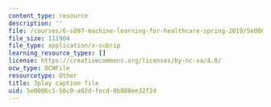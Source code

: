 ```yaml
---
content_type: resource
description: ''
file: /courses/6-s897-machine-learning-for-healthcare-spring-2019/5e0006c156c0a82dfecd0b088ee32f2d_aJqgO8e37_g.srt
file_size: 111904
file_type: application/x-subrip
learning_resource_types: []
license: https://creativecommons.org/licenses/by-nc-sa/4.0/
ocw_type: OCWFile
resourcetype: Other
title: 3play caption file
uid: 5e0006c1-56c0-a82d-fecd-0b088ee32f2d
---
```

